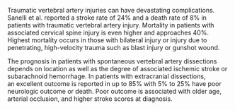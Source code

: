 Traumatic vertebral artery injuries can have devastating complications. Sanelli et al. reported a stroke rate of 24% and a death rate of 8% in patients with traumatic vertebral artery injury. Mortality in patients with associated cervical spine injury is even higher and approaches 40%. Highest mortality occurs in those with bilateral injury or injury due to penetrating, high-velocity trauma such as blast injury or gunshot wound.

The prognosis in patients with spontaneous vertebral artery dissections depends on location as well as the degree of associated ischemic stroke or subarachnoid hemorrhage. In patients with extracranial dissections, an excellent outcome is reported in up to 85% with 5% to 25% have poor neurologic outcome or death. Poor outcome is associated with older age, arterial occlusion, and higher stroke scores at diagnosis.